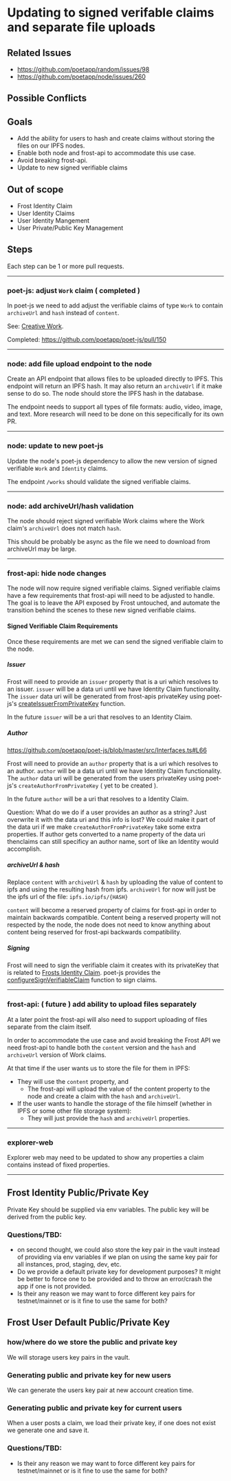 # Updating to signed verifable claims and separate file uploads

## Related Issues
- https://github.com/poetapp/random/issues/98
- https://github.com/poetapp/node/issues/260

## Possible Conflicts

## Goals

* Add the ability for users to hash and create claims without storing the files on our IPFS nodes.
* Enable both node and frost-api to accommodate this use case.
* Avoid breaking frost-api.
* Update to new signed verifiable claims
 
## Out of scope

* Frost Identity Claim
* User Identity Claims
* User Identity Mangement
* User Private/Public Key Management

## Steps

Each step can be 1 or more pull requests.

---- 

### poet-js: adjust `Work` claim ( completed )

In poet-js we need to add adjust the verifiable claims of type `Work` to contain `archiveUrl` and `hash` instead of `content`.

See: [Creative Work](https://github.com/poetapp/random/blob/master/claim-types/creative-work.md).

Completed: https://github.com/poetapp/poet-js/pull/150

----

### node: add file upload endpoint to the node

Create an API endpoint that allows files to be uploaded directly to IPFS. This endpoint will return an IPFS hash. It may also return an `archiveUrl` if it make sense to do so. The node should store the IPFS hash in the database.

The endpoint needs to support all types of file formats: audio, video, image, and text. More research will need to be done on this sepecifically for its own PR.

---- 

### node: update to new poet-js

Update the node's poet-js dependency to allow the new version of signed verifiable `Work` and `Identity` claims.

The endpoint `/works` should validate the signed verifiable claims.

----

### node: add archiveUrl/hash validation

The node should reject signed verifiable Work claims where the Work claim's `archiveUrl` does not match `hash`.

This should be probably be async as the file we need to download from archiveUrl may be large.

---- 

### frost-api: hide node changes

The node will now require signed verifiable claims. Signed verifiable claims have a few requirements that frost-api will need to be adjusted to handle. The goal is to leave the API exposed by Frost untouched, and automate the transition behind the scenes to these new signed verifiable claims.

#### Signed Verifiable Claim Requirements

Once these requirements are met we can send the signed verifiable claim to the node.

##### Issuer

Frost will need to provide an `issuer` property that is a uri which resolves to an issuer. `issuer` will be a data uri until we have Identity Claim functionality. The `issuer` data uri will be generated from frost-apis privateKey using poet-js's [createIssuerFromPrivateKey](https://github.com/poetapp/poet-js/blob/master/src/util/KeyHelper.ts#L106) function.

In the future `issuer` will be a uri that resolves to an Identity Claim.

##### Author

https://github.com/poetapp/poet-js/blob/master/src/Interfaces.ts#L66

Frost will need to provide an `author` property that is a uri which resolves to an author. `author` will be a data uri until we have Identity Claim functionality. The `author` data uri will be generated from the users privateKey using poet-js's `createAuthorFromPrivateKey` ( yet to be created ).

In the future `author` will be a uri that resolves to a Identity Claim.

Question: What do we do if a user provides an author as a string? Just overwrite it with the data uri and this info is lost? We could make it part of the data uri if we make `createAuthorFromPrivateKey` take some extra properties. If author gets converted to a name property of the data uri thenclaims can still specificy an author name, sort of like an Identity would accomplish.

##### archiveUrl & hash

Replace `content` with `archiveUrl` & `hash` by uploading the value of content to ipfs and using the resulting hash from ipfs. `archiveUrl` for now will just be the ipfs url of the file: `ipfs.io/ipfs/{HASH}`

`content` will become a reserved property of claims for frost-api in order to maintain backwards compatible. Content being a reserved property will not respected by the node, the node does not need to know anything about content being reserved for frost-api backwards compatibility.

##### Signing

Frost will need to sign the verifiable claim it creates with its privateKey that is related to [Frosts Identity Claim](#frost-identity-claim). poet-js provides the [configureSignVerifiableClaim](https://github.com/poetapp/poet-js/blob/master/src/VerifiableClaimSigner.ts#L48) function to sign claims.

----

### frost-api: ( future ) add ability to upload files separately 

At a later point the frost-api will also need to support uploading of files separate from the claim itself.

In order to accommodate the use case and avoid breaking the Frost API we need frost-api to handle both the `content` version and the `hash` and `archiveUrl` version of Work claims.

At that time if the user wants us to store the file for them in IPFS:
* They will use the `content` property, and
  * The frost-api will upload the value of the content property to the node and create a claim with the `hash` and `archiveUrl`.
* If the user wants to handle the storage of the file himself (whether in IPFS or some other file storage system):
  * They will just provide the `hash` and `archiveUrl` properties.


---- 

### explorer-web

Explorer web may need to be updated to show any properties a claim contains instead of fixed properties.

----

## Frost Identity Public/Private Key

Private Key should be supplied via env variables. The public key will be derived from the public key.

### Questions/TBD:
* on second thought, we could also store the key pair in the vault instead of providing via env variables if we plan on using the same key pair for all instances, prod, staging, dev, etc.
* Do we provide a default private key for development purposes? It might be better to force one to be provided and to throw an error/crash the app if one is not provided.
* Is their any reason we may want to force different key pairs for testnet/mainnet or is it fine to use the same for both?

## Frost User Default Public/Private Key

### how/where do we store the public and private key
We will storage users key pairs in the vault.

### Generating public and private key for new users
We can generate the users key pair at new account creation time.

### Generating public and private key for current users
When a user posts a claim, we load their private key, if one does not exist we generate one and save it.

### Questions/TBD:
* Is their any reason we may want to force different key pairs for testnet/mainnet or is it fine to use the same for both?
